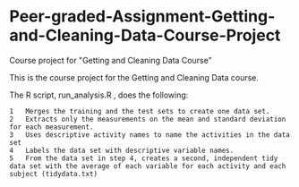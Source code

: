 # Peer-graded-Assignment-Getting-and-Cleaning-Data-Course-Project
Course project for "Getting and Cleaning Data Course"

This is the course project for the Getting and Cleaning Data course. 

The R script, run_analysis.R , does the following:

	1	Merges the training and the test sets to create one data set.
	2	Extracts only the measurements on the mean and standard deviation for each measurement.
	3	Uses descriptive activity names to name the activities in the data set
	4	Labels the data set with descriptive variable names.
	5	From the data set in step 4, creates a second, independent tidy data set with the average of each variable for each activity and each subject (tidydata.txt)
